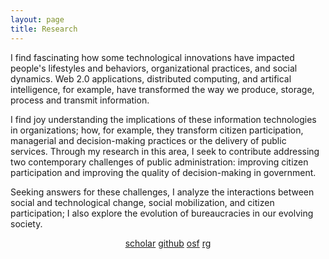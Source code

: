 ```yaml
---
layout: page
title: Research
---
```

<!-- ACADEMICONS>
<link rel="stylesheet" href="https://use.fontawesome.com/releases/v5.6.3/css/all.css" integrity="sha384-UHRtZLI+pbxtHCWp1t77Bi1L4ZtiqrqD80Kn4Z8NTSRyMA2Fd33n5dQ8lWUE00s/" crossorigin="anonymous"-->
<link rel="stylesheet" href="https://cdn.rawgit.com/jpswalsh/academicons/master/css/academicons.min.css">


<!--TEXT STARTS HERE-->
I find fascinating how some technological innovations have impacted people's lifestyles and behaviors, organizational practices, and social dynamics. Web 2.0 applications, distributed computing, and artifical intelligence, for example, have transformed the way we produce, storage, process and transmit information.

I find joy understanding the implications of these information technologies in organizations; how, for example, they transform citizen participation, managerial and decision-making practices or the delivery of public services. Through my research in this area, I seek to contribute addressing two contemporary challenges of public administration: improving citizen participation and improving the quality of decision-making in government.

Seeking answers for these challenges, I analyze the interactions between social and technological change, social mobilization, and citizen participation; I also explore the evolution of bureaucracies in our evolving society.

<!--TEXT ENDS HERE-->
<center>
<i class="ai ai-google-scholar ai"></i> <a href = "https://scholar.google.com/citations?user=ezE8rPkAAAAJ&hl=en">scholar</a>
<!--i class="ai ai-orcid ai"></i> <a href = "http://orcid.org/0000-0002-6125-5723">orcid</a-->
<i class="fab fa-github"></i> <a href = "https://github.com/crenteriam">github</a>
<i class="ai ai-osf ai"></i> <a href = "https://osf.io/9y7n4/">osf</a>
<i class="ai ai-researchgate ai"></i> <a href = "https://researchgate.net/profile/Cesar_Renteria">rg</a>

</center>

<p>&nbsp;</p>

<!--[^1]: Platforms, social media, blogs, wikis, crowdsourcing, *collective intelligence*, live streaming, instant messaging, cloud computing, blockchain, predictive analytics, automated decision-making, etc.-->

<!--stackedit_data:
eyJoaXN0b3J5IjpbMjU2MTgxODY1LC0xMjQwNzU2MTY1XX0=
-->
